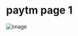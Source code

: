# paytm page 1
![image](https://github.com/user-attachments/assets/1c4726bc-660b-4d1f-81f4-41e39d56a569)
